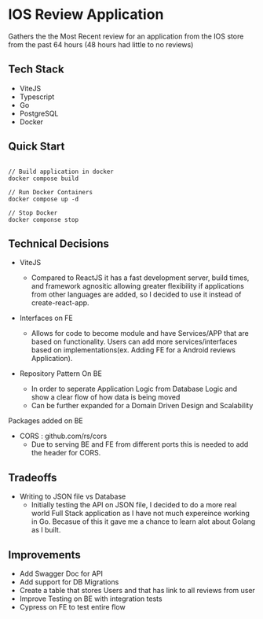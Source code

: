 # IOS Review Application
 
 Gathers the the Most Recent review for an application from the IOS store from the past 64 hours (48 hours had little to no reviews)

## Tech Stack
- ViteJS
- Typescript
- Go
- PostgreSQL
- Docker

## Quick Start
```

// Build application in docker
docker compose build

// Run Docker Containers
docker compose up -d

// Stop Docker
docker componse stop

```
## Technical Decisions

- ViteJS
    -  Compared to ReactJS it has a fast development server, build times, and framework agnositic allowing greater flexibility if applications from other languages are added, so I decided to use it instead of create-react-app.

- Interfaces on FE
    - Allows for code to become module and have Services/APP that are based on functionality. Users can add more services/interfaces based on implementations(ex. Adding FE for a Android reviews Application).  

- Repository Pattern On BE
    - In order to seperate Application Logic from Database Logic and show a clear flow of how data is being moved
    - Can be further expanded for a Domain Driven Design and Scalability


Packages added on BE
- CORS : github.com/rs/cors
    - Due to serving BE and FE from different ports this is needed to add the header for CORS.

## Tradeoffs

- Writing to JSON file vs Database
    - Initially testing the API on JSON file, I decided to do a more real world Full Stack application as I have not much expereince working in Go. Becasue of this it gave me a chance to learn alot about Golang as I built.


## Improvements

- Add Swagger Doc for API
- Add support for DB Migrations
- Create a table that stores Users and that has link to all reviews from user
- Improve Testing on BE with integration tests
- Cypress on FE to test entire flow
